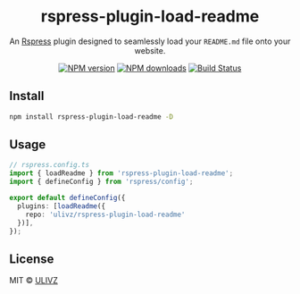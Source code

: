 <h1 align="center">rspress-plugin-load-readme</h1>

<p align="center">
    An <a href="https://rspress.dev/">Rspress</a>  plugin designed to seamlessly load your <code>README.md</code> file onto your website.
</p>

<p align="center">
    <a href="https://npmjs.com/package/rspress-plugin-load-readme"><img src="https://img.shields.io/npm/v/rspress-plugin-load-readme.svg?style=flat" alt="NPM version"></a> 
    <a href="https://npmjs.com/package/rspress-plugin-load-readme"><img src="https://img.shields.io/npm/dm/rspress-plugin-load-readme.svg?style=flat" alt="NPM downloads"></a> 
    <a href="https://circleci.com/gh/saojs/rspress-plugin-load-readme"><img src="https://img.shields.io/circleci/project/saojs/rspress-plugin-load-readme/master.svg?style=flat" alt="Build Status"></a> 
</p>

## Install

```bash
npm install rspress-plugin-load-readme -D
```

## Usage

```ts
// rspress.config.ts
import { loadReadme } from 'rspress-plugin-load-readme';
import { defineConfig } from 'rspress/config';

export default defineConfig({
  plugins: [loadReadme({
    repo: 'ulivz/rspress-plugin-load-readme'
  })],
});
```

## License

MIT &copy; [ULIVZ](https://github.com/ulivz)
